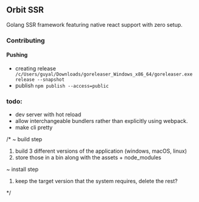 ## Orbit SSR
Golang SSR framework featuring native react support with zero setup.

### Contributing

#### Pushing
- creating release ` /c/Users/guyal/Downloads/goreleaser_Windows_x86_64/goreleaser.exe release --snapshot`
- publish `npm publish --access=public`

### todo:
- dev server with hot reload
- allow interchangeable bundlers rather than explicitly using webpack.
- make cli pretty

/*
~ build step
1. build 3 different versions of the application (windows, macOS, linux)
2. store those in a bin along with the assets + node_modules

~ install step
1. keep the target version that the system requires, delete the rest? 

*/